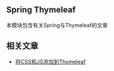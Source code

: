 ## Spring Thymeleaf

本模块包含有关Spring与Thymeleaf的文章

## 相关文章

+ [将CSS和JS添加到Thymeleaf](docs/将CSS和JS添加到Thymeleaf.md)
